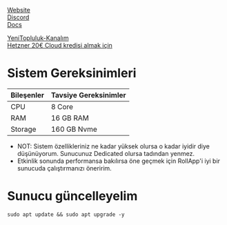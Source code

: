 

[Website](https://dymension.xyz/)<br>
[Discord](https://discord.com/invite/dymension)<br>
[Docs](https://docs.dymension.xyz/)<br>


[YeniTopluluk-Kanalım](https://t.me/tigernode)<br>
[Hetzner 20€ Cloud kredisi almak için](https://hetzner.cloud/?ref=jKRRgwoTGnE8)<br>


# Sistem Gereksinimleri
| Bileşenler	 | Tavsiye Gereksinimler | 
| ------------ | ------------ |
| CPU | 8 Core |
| RAM | 16 GB RAM |
| Storage | 160 GB Nvme |

* NOT: Sistem özellikleriniz ne kadar yüksek olursa o kadar iyidir diye düşünüyorum. Sunucunuz Dedicated olursa tadından yenmez.
* Etkinlik sonunda performansa bakılırsa öne geçmek için RollApp'i iyi bir sunucuda çalıştırmanızı öneririm.


# Sunucu güncelleyelim

```
sudo apt update && sudo apt upgrade -y
```


